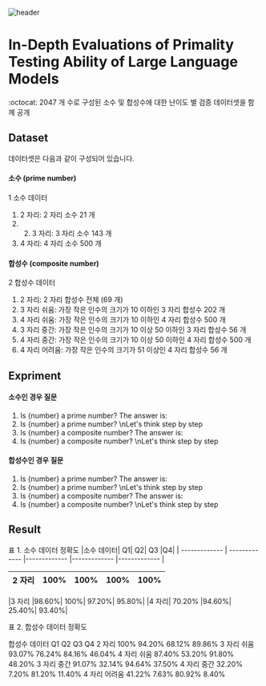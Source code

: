 ![header](https://capsule-render.vercel.app/api?type=transparent&color=white&height=200&section=header&text=HUMANE_LAB&animation=blink&fontSize=50&fontColor=d6ace6)

# In-Depth Evaluations of Primality Testing Ability of Large Language Models
:octocat: 2047 개 수로 구성된 소수 및 합성수에 대한 난이도 별 검증 데이터셋을 함께 공개
## Dataset

데이터셋은 다음과 같이 구성되어 있습니다.

#### 소수 (prime number)
1 소수 데이터 
1) 2 자리: 2 자리 소수 21 개
2) 2) 3 자리: 3 자리 소수 143 개
3) 4 자리: 4 자리 소수 500 개 

#### 합성수 (composite number)
2 합성수 데이터 
1) 2 자리: 2 자리 합성수 전체 (69 개)
2) 3 자리 쉬움: 가장 작은 인수의 크기가 10 이하인 3 자리 합성수 202 개
3) 4 자리 쉬움: 가장 작은 인수의 크기가 10 이하인 4 자리 합성수 500 개
4) 3 자리 중간: 가장 작은 인수의 크기가 10 이상 50 이하인 3 자리 합성수 56 개
5) 4 자리 중간: 가장 작은 인수의 크기가 10 이상 50 이하인 4 자리 합성수 500 개
6) 4 자리 어려움: 가장 작은 인수의 크기가 51 이상인 4 자리 합성수 56 개

## Expriment

#### 소수인 경우 질문
1. Is {number} a prime number? The answer is:
2. Is {number} a prime number? \nLet's think step by step
3. Is {number} a composite number? The answer is:
4. Is {number} a composite number? \nLet's think step by step

#### 합성수인 경우 질문
1. Is {number} a prime number? The answer is:
2. Is {number} a prime number? \nLet's think step by step
3. Is {number} a composite number? The answer is:
4. Is {number} a composite number? \nLet's think step by step
   
## Result
표 1. 소수 데이터 정확도
|소수 데이터| Q1| Q2| Q3 |Q4|
| ------------- | ------------- |------------- |------------- |------------- |

|2 자리| 100% |100%| 100%| 100%|
| ------------- | ------------- |------------- |------------- |------------- |

|3 자리 |98.60%| 100%| 97.20%| 95.80%|
|4 자리| 70.20% |94.60%| 25.40%| 93.40%|

표 2.
합성수 데이터 정확도

합성수 데이터 Q1 Q2 Q3 Q4
2 자리 100% 94.20% 68.12% 89.86%
3 자리 쉬움 93.07% 76.24% 84.16% 46.04%
4 자리 쉬움 87.40% 53.20% 91.80% 48.20%
3 자리 중간 91.07% 32.14% 94.64% 37.50%
4 자리 중간 32.20% 7.20% 81.20% 11.40%
4 자리 어려움 41.22% 7.63% 80.92% 8.40%
